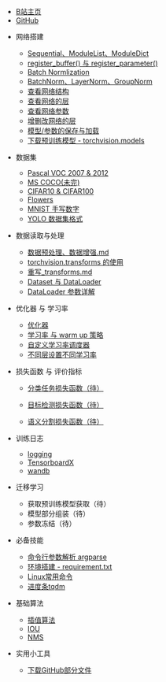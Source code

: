 <!-- docs/_sidebar.md --> 

- [B站主页](https://space.bilibili.com/94779326)
- [GitHub](https://github.com/Enzo-MiMan)

* 网络搭建
    * [Sequential、ModuleList、ModuleDict](/1_网络搭建/1_Sequential_ModuleList_ModuleDict.md)
    * [register_buffer()  与 register_parameter()](/1_网络搭建/2_register_buffer与register_parameter.md)
    * [Batch Normlization](/1_网络搭建/3_BatchNorm.md)
    * [BatchNorm、LayerNorm、GroupNorm](/1_网络搭建/4_BatchNorm｜LayerNorm｜GroupNorm.md)
    * [查看网络结构](/1_网络搭建/5_查看网络结构.md)
    * [查看网络的层](/1_网络搭建/6_查看网络的层.md)
    * [查看网络参数](/1_网络搭建/7_查看网络参数.md)
    * [增删改网络的层](/1_网络搭建/8_增删改网络的层.md)
    * [模型/参数的保存与加载](/1_网络搭建/9_模型参数的保存与加载.md)
    * [下载预训练模型 - torchvision.models](/1_网络搭建/10_下载预训练模型.md)
* 数据集
    * [Pascal VOC 2007  & 2012](/2_数据集/1_Pascal_VOC.md)
    * [MS COCO(未完)](/2_数据集/2_MS_COCO.md)
    * [CIFAR10 & CIFAR100](/2_数据集/3_CIFAR)
    * [Flowers](/2_数据集/4_Flowers)
    * [MNIST 手写数字](/2_数据集/5_MNIST)
    * [YOLO 数据集格式](/2_数据集/6_YOLO)
* 数据读取与处理

    * [数据预处理、数据增强.md ](/3_数据读取与处理/1_数据预处理与数据增强.md)
    * [torchvision.transforms 的使用 ](/3_数据读取与处理/2_transforms的使用.md)
    * [重写_transforms.md ](/3_数据读取与处理/3_重写_transforms.md)
    * [Dataset 与 DataLoader ](/3_数据读取与处理/4_Dataset、DataLoader.md)
    * [DataLoader 参数详解 ](/3_数据读取与处理/5_DataLoader参数详解.md)
* 优化器 与 学习率 
    * [优化器](/4_优化器与学习率/1_优化器.md)
    * [学习率 与 warm up 策略](/4_优化器与学习率/2_学习率_warmup策略.md)
    * [自定义学习率调度器](/4_优化器与学习率/3_自定义学习率调度器.md)
    * [不同层设置不同学习率](/4_优化器与学习率/4_不同层设置不同学习率.md)
* 损失函数 与 评价指标

    * [分类任务损失函数（待）]()

    * [目标检测损失函数（待）]()

    * [语义分割损失函数（待）]()
* 训练日志

    * [logging](/6_训练日志/1_logging.md)
    * [TensorboardX](/6_训练日志/2_TensorboardX.md)
    * [wandb](/6_训练日志/3_wandb.md)
* 迁移学习
    * 获取预训练模型获取（待）
    * 模型部分组装（待）
    * 参数冻结（待）
* 必备技能
    * [命令行参数解析 argparse](/7_必备技能/1_argparse.md)
    * [环境搭建 - requirement.txt](/7_必备技能/2_requirement.md)
    * [Linux常用命令](/7_必备技能/4_Linux.md)
    * [进度条tqdm](/7_必备技能/5_进度条tqdm.md)
* 基础算法

    * [插值算法](/8_基础算法/1_插值算法.md)
    * [IOU](/8_基础算法/2_IOU.md)
    * [NMS](/8_基础算法/3_NMS.md)
* 实用小工具
    * [下载GitHub部分文件](/30_实用小工具/1_下载GitHub部分文件.md)

